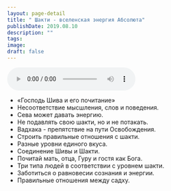 ```yaml
---
layout: page-detail
title: " Шакти - вселенская энергия Абсолюта"
publishDate: 2019.08.10
description: ""
tags:
image:
draft: false
---
```


<audio title="2019.08.10 -  Шакти - вселенская энергия Абсолюта.mp3" src="https://filer-api.advayta.org/v1.0/public/files/73055" controls=""></audio>

* «Господь Шива и его почитание»
* Несоответствие мысшления, слов и поведения.
* Сева может давать энергию.
* Не подавлять свою шакти, но и не потакать.
* Вадхака - препятствие на пути Освобождения.
* Строить правильные отношения с шакти.
* Разные уровни единого вкуса.
* Соединение Шивы и Шакти.
* Почитай мать, отца, Гуру и гостя как Бога.
* Три типа людей в соответствии с уровнем шакти.
* Заботиться о равновесии сознания и энергии.
* Правильные отношения между садху.

  
